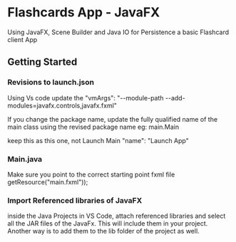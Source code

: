 # Flashcards App - JavaFX

Using JavaFX, Scene Builder and Java IO for Persistence a basic Flashcard client App

## Getting Started

### Revisions to launch.json

Using Vs code update the "vmArgs": "--module-path <path to jar files of Javafx> --add-modules=javafx.controls,javafx.fxml"

If you change the package name, update the fully qualified name of the main class using the revised package name eg: main.Main

keep this as this one, not Launch Main
"name": "Launch App"

### Main.java

Make sure you point to the correct starting point fxml file
getResource("main.fxml"));

### Import Referenced libraries of JavaFX

inside the Java Projects in VS Code, attach referenced libraries and select all the JAR files of the JavaFx. This will include them in your project. Another way is to add them to the lib folder of the project as well.
